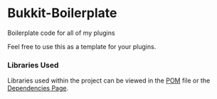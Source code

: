# Bukkit-Boilerplate
Boilerplate code for all of my plugins

Feel free to use this as a template for your plugins.

### Libraries Used
Libraries used within the project can be viewed in the [POM](pom.xml) file or the [Dependencies Page](https://github.com/RefracDevelopment/Bukkit-Boilerplate/network/dependencies).
